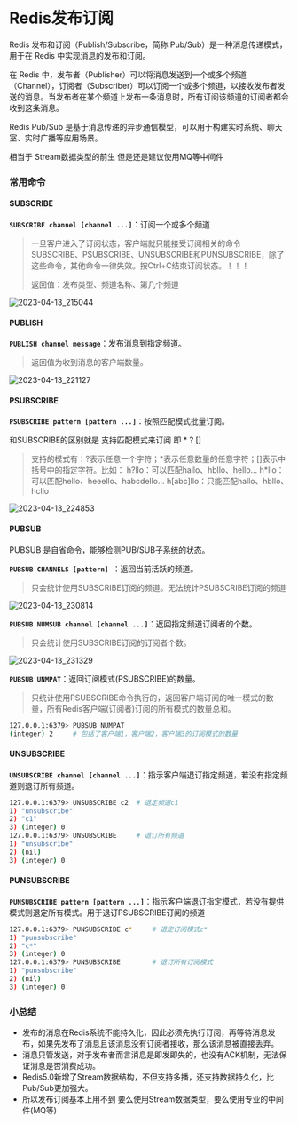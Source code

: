 # Redis发布订阅

Redis 发布和订阅（Publish/Subscribe，简称 Pub/Sub）是一种消息传递模式，用于在 Redis 中实现消息的发布和订阅。

在 Redis 中，发布者（Publisher）可以将消息发送到一个或多个频道（Channel），订阅者（Subscriber）可以订阅一个或多个频道，以接收发布者发送的消息。当发布者在某个频道上发布一条消息时，所有订阅该频道的订阅者都会收到这条消息。

Redis Pub/Sub 是基于消息传递的异步通信模型，可以用于构建实时系统、聊天室、实时广播等应用场景。

相当于 Stream数据类型的前生	但是还是建议使用MQ等中间件





### 常用命令

#### SUBSCRIBE

**`SUBSCRIBE channel [channel ...]`**：订阅一个或多个频道

> 一旦客户进入了订阅状态，客户端就只能接受订阅相关的命令SUBSCRIBE、PSUBSCRIBE、UNSUBSCRIBE和PUNSUBSCRIBE，除了这些命令，其他命令一律失效。按Ctrl+C结束订阅状态。！！！
>
> 返回值：发布类型、频道名称、第几个频道

![2023-04-13_215044](C:\Users\ljxxx\Desktop\student\java\笔记\tempphoto\2023-04-13_215044.png)



#### PUBLISH

**`PUBLISH channel message`**：发布消息到指定频道。

> 返回值为收到消息的客户端数量。

![2023-04-13_221127](C:\Users\ljxxx\Desktop\student\java\笔记\tempphoto\2023-04-13_221127.png)



#### PSUBSCRIBE

**`PSUBSCRIBE pattern [pattern ...]`**：按照匹配模式批量订阅。

和SUBSCRIBE的区别就是 支持匹配模式来订阅 即 * ? []

> 支持的模式有：?表示任意一个字符；*表示任意数量的任意字符；[]表示中括号中的指定字符。比如：
> h?llo：可以匹配hallo、hbllo、hello...
> h\*llo：可以匹配hello、heeello、habcdello...
> h[abc]llo：只能匹配hallo、hbllo、hcllo

![2023-04-13_224853](C:\Users\ljxxx\Desktop\student\java\笔记\tempphoto\2023-04-13_224853.png)



#### PUBSUB

PUBSUB 是自省命令，能够检测PUB/SUB子系统的状态。

**`PUBSUB CHANNELS [pattern] `**：返回当前活跃的频道。

> 只会统计使用SUBSCRIBE订阅的频道。无法统计PSUBSCRIBE订阅的频道

![2023-04-13_230814](C:\Users\ljxxx\Desktop\student\java\笔记\tempphoto\2023-04-13_230814.png)

**`PUBSUB NUMSUB channel [channel ...]`**：返回指定频道订阅者的个数。

> 只会统计使用SUBSCRIBE订阅的订阅者个数。

![2023-04-13_231329](C:\Users\ljxxx\Desktop\student\java\笔记\tempphoto\2023-04-13_231329.png)

**`PUBSUB UNMPAT`**：返回订阅模式(PSUBSCRIBE)的数量。

>  只统计使用PSUBSCRIBE命令执行的，返回客户端订阅的唯一模式的数量，所有Redis客户端(订阅者)订阅的所有模式的数量总和。

```sh
127.0.0.1:6379> PUBSUB NUMPAT
(integer) 2		# 包括了客户端1，客户端2，客户端3的订阅模式的数量
```



#### UNSUBSCRIBE

**`UNSUBSCRIBE channel [channel ...]`**：指示客户端退订指定频道，若没有指定频道则退订所有频道。

```sh
127.0.0.1:6379> UNSUBSCRIBE c2	# 退定频道c1
1) "unsubscribe"
2) "c1"
3) (integer) 0
127.0.0.1:6379> UNSUBSCRIBE		# 退订所有频道
1) "unsubscribe"
2) (nil)
3) (integer) 0
```



#### PUNSUBSCRIBE

**`PUNSUBSCRIBE pattern [pattern ...]`**：指示客户端退订指定模式，若没有提供模式则退定所有模式。用于退订PSUBSCRIBE订阅的频道

```sh
127.0.0.1:6379> PUNSUBSCRIBE c*		# 退定订阅模式c*
1) "punsubscribe"
2) "c*"
3) (integer) 0
127.0.0.1:6379> PUNSUBSCRIBE		# 退订所有订阅模式
1) "punsubscribe"
2) (nil)
3) (integer) 0
```



### 小总结

- 发布的消息在Redis系统不能持久化，因此必须先执行订阅，再等待消息发布，如果先发布了消息且该消息没有订阅者接收，那么该消息被直接丢弃。
- 消息只管发送，对于发布者而言消息是即发即失的，也没有ACK机制，无法保证消息是否消费成功。
- Redis5.0新增了Stream数据结构，不但支持多播，还支持数据持久化，比Pub/Sub更加强大。
- 所以发布订阅基本上用不到 要么使用Stream数据类型，要么使用专业的中间件(MQ等)